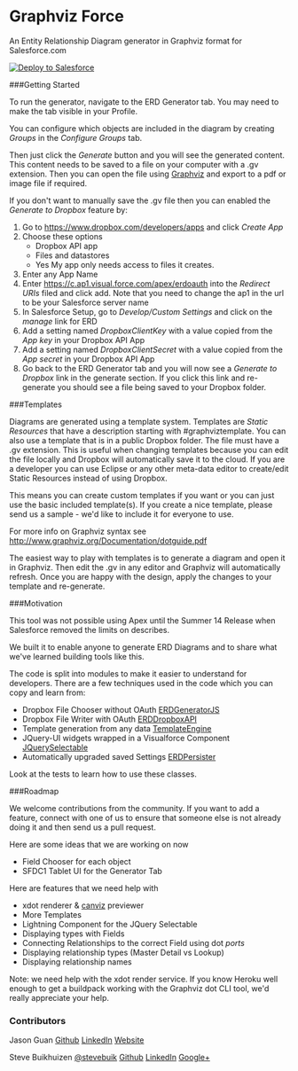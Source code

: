 Graphviz Force
========

An Entity Relationship Diagram generator in Graphviz format for Salesforce.com

<a href="https://githubsfdeploy.herokuapp.com/app/githubdeploy/stevebuik/GraphVizForce" target="deploy">
  <img alt="Deploy to Salesforce"
       src="https://raw.githubusercontent.com/afawcett/githubsfdeploy/master/src/main/webapp/resources/img/deploy.png">
</a>

###Getting Started

To run the generator, navigate to the ERD Generator tab. You may need to make the tab visible in your Profile.

You can configure which objects are included in the diagram by creating *Groups* in the *Configure Groups* tab.

Then just click the *Generate* button and you will see the generated content. 
This content needs to be saved to a file on your computer with a .gv extension. 
Then you can open the file using [Graphviz](http://www.graphviz.org) and export to a pdf or image file if required.

If you don't want to manually save the .gv file then you can enabled the *Generate to Dropbox* feature by:

1. Go to https://www.dropbox.com/developers/apps and click *Create App*
2. Choose these options 
    - Dropbox API app
    - Files and datastores
    - Yes My app only needs access to files it creates.
3. Enter any App Name
4. Enter https://c.ap1.visual.force.com/apex/erdoauth into the *Redirect URIs* filed and click add. 
Note that you need to change the ap1 in the url to be your Salesforce server name
5. In Salesforce Setup, go to *Develop/Custom Settings* and click on the *manage* link for ERD
6. Add a setting named *DropboxClientKey* with a value copied from the *App key* in your Dropbox API App 
7. Add a setting named *DropboxClientSecret* with a value copied from the *App secret* in your Dropbox API App 
8. Go back to the ERD Generator tab and you will now see a *Generate to Dropbox* link in the generate section. 
If you click this link and re-generate you should see a file being saved to your Dropbox folder.

###Templates

Diagrams are generated using a template system. Templates are *Static Resources* that have a description starting with #graphviztemplate. 
You can also use a template that is in a public Dropbox folder. The file must have a .gv extension. 
This is useful when changing templates because you can edit the file locally and Dropbox will automatically save it to the cloud.
If you are a developer you can use Eclipse or any other meta-data editor to create/edit Static Resources instead of using Dropbox.

This means you can create custom templates if you want or you can just use the basic included template(s).
If you create a nice template, please send us a sample - we'd like to include it for everyone to use. 

For more info on Graphviz syntax see http://www.graphviz.org/Documentation/dotguide.pdf

The easiest way to play with templates is to generate a diagram and open it in Graphviz. 
Then edit the .gv in any editor and Graphviz will automatically refresh. Once you are happy with the design, apply the changes to your template and re-generate.

###Motivation

This tool was not possible using Apex until the Summer 14 Release when Salesforce removed the limits on describes.

We built it to enable anyone to generate ERD Diagrams and to share what we've learned building tools like this. 

The code is split into modules to make it easier to understand for developers. 
There are a few techniques used in the code which you can copy and learn from:

- Dropbox File Chooser without OAuth [ERDGeneratorJS](https://github.com/stevebuik/GraphVizForce/blob/master/src/staticresources/ERDGeneratorJS.resource)
- Dropbox File Writer with OAuth [ERDDropboxAPI](https://github.com/stevebuik/GraphVizForce/blob/master/src/classes/ERDDropboxAPI.cls)
- Template generation from any data [TemplateEngine](https://github.com/stevebuik/GraphVizForce/blob/master/src/classes/TemplateEngine.cls)
- JQuery-UI widgets wrapped in a Visualforce Component [JQuerySelectable](https://github.com/stevebuik/GraphVizForce/blob/master/src/components/JQuerySelectable.component)
- Automatically upgraded saved Settings [ERDPersister](https://github.com/stevebuik/GraphVizForce/blob/master/src/classes/ERDPersister.cls) 

Look at the tests to learn how to use these classes.

###Roadmap

We welcome contributions from the community. If you want to add a feature, connect with one of us to ensure that someone else is not already doing it and then send us a pull request.

Here are some ideas that we are working on now
- Field Chooser for each object
- SFDC1 Tablet UI for the Generator Tab

Here are features that we need help with
- xdot renderer & [canviz](https://code.google.com/p/canviz/) previewer
- More Templates
- Lightning Component for the JQuery Selectable
- Displaying types with Fields
- Connecting Relationships to the correct Field using dot *ports*
- Displaying relationship types (Master Detail vs Lookup)
- Displaying relationship names

Note: we need help with the xdot render service. If you know Heroku well enough to get a buildpack working with the Graphviz dot CLI tool, we'd really appreciate your help.
  
### Contributors

Jason Guan [Github](https://github.com/jasong327) [LinkedIn](https://www.linkedin.com/pub/jason-guan/39/3a9/346) [Website](http://cyberlemons.com/)

Steve Buikhuizen [@stevebuik](https://twitter.com/stevebuik) [Github](https://github.com/stevebuik) [LinkedIn](https://www.linkedin.com/in/stevebuikhuizen) [Google+](https://plus.google.com/+SteveBuikhuizen)